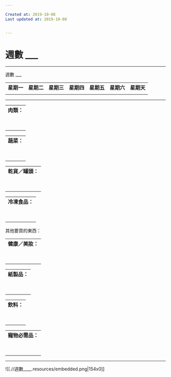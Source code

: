 ```yaml
---

Created at: 2019-10-08
Last updated at: 2019-10-08


---
```


# 週數 ___


* * *

週數 \_\_\_

|     |     |     |     |     |     |     |
| --- | --- | --- | --- | --- | --- | --- |
| **星期一** | **星期二** | **星期三** | **星期四** | **星期五** | **星期六** | **星期天** |
|     |     |     |     |     |     |     |

* * *

|     |
| --- |
| **肉類：** |
|     |
|     |
|     |
|     |
|     |
|     |
|     |
|     |

|     |
| --- |
| **蔬菜：** |
|     |
|     |
|     |
|     |
|     |
|     |
|     |
|     |

|     |
| --- |
| **乾貨／罐頭：** |
|     |
|     |
|     |
|     |
|     |
|     |
|     |
|     |

|     |
| --- |
| **冷凍食品：** |
|     |
|     |
|     |
|     |
|     |
|     |
|     |
|     |

其他要買的東西：

|     |
| --- |
| **健康／美妝：** |
|     |
|     |
|     |
|     |
|     |
|     |
|     |
|     |

|     |
| --- |
| **紙製品：** |
|     |
|     |
|     |
|     |
|     |
|     |
|     |
|     |

|     |
| --- |
| **飲料：** |
|     |
|     |
|     |
|     |
|     |
|     |
|     |
|     |

|     |
| --- |
| **寵物必需品：** |
|     |
|     |
|     |
|     |
|     |
|     |
|     |
|     |

* * *

![[.//週數____.resources/embedded.png\|154x0]]

